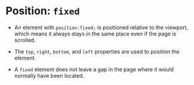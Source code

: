 # Position: `fixed`


* An element with `position:fixed;` is positioned relative to the viewport, which means it always stays in the same place even if the page is scrolled. 
* The `top`, `right`, `bottom`, and `left` properties are used to position the element.

* A `fixed` element does not leave a gap in the page where it would normally have been located.